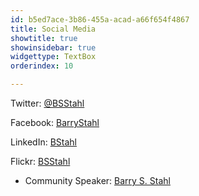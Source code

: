 ```yaml
---
id: b5ed7ace-3b86-455a-acad-a66f654f4867
title: Social Media
showtitle: true
showinsidebar: true
widgettype: TextBox
orderindex: 10

---
```

<p>Twitter: <a href="[http://twitter.com/bsstahl](http://twitter.com/bsstahl "http://twitter.com/bsstahl")">@BSStahl</a></p>

<p>Facebook: <a href="[http://www.facebook.com/barrystahl](http://www.facebook.com/barrystahl "http://www.facebook.com/barrystahl")">BarryStahl</a></p>

<p>LinkedIn: <a href="[http://www.linkedin.com/in/bstahl](http://www.linkedin.com/in/bstahl "http://www.linkedin.com/in/bstahl")">BStahl</a></p>

<p>Flickr: <a href="[http://flickr.com/bsstahl](http://flickr.com/bsstahl "http://flickr.com/bsstahl")">BSStahl</a></p>

* Community Speaker: [Barry S. Stahl]({PathToRoot}/Pages/Speaking-Engagements.html)